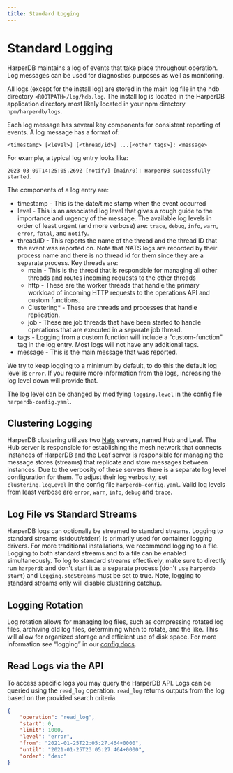 ```yaml
---
title: Standard Logging
---
```


# Standard Logging

HarperDB maintains a log of events that take place throughout operation. Log messages can be used for diagnostics purposes as well as monitoring.

All logs (except for the install log) are stored in the main log file in the hdb directory `<ROOTPATH>/log/hdb.log`. The install log is located in the HarperDB application directory most likely located in your npm directory `npm/harperdb/logs`.

Each log message has several key components for consistent reporting of events. A log message has a format of:

```
<timestamp> [<level>] [<thread/id>] ...[<other tags>]: <message>
```

For example, a typical log entry looks like:

```
2023-03-09T14:25:05.269Z [notify] [main/0]: HarperDB successfully started.
```

The components of a log entry are:

* timestamp - This is the date/time stamp when the event occurred
* level - This is an associated log level that gives a rough guide to the importance and urgency of the message. The available log levels in order of least urgent (and more verbose) are: `trace`, `debug`, `info`, `warn`, `error`, `fatal`, and `notify`.
* thread/ID - This reports the name of the thread and the thread ID that the event was reported on. Note that NATS logs are recorded by their process name and there is no thread id for them since they are a separate process. Key threads are:
  * main - This is the thread that is responsible for managing all other threads and routes incoming requests to the other threads
  * http - These are the worker threads that handle the primary workload of incoming HTTP requests to the operations API and custom functions.
  * Clustering\* - These are threads and processes that handle replication.
  * job - These are job threads that have been started to handle operations that are executed in a separate job thread.
* tags - Logging from a custom function will include a "custom-function" tag in the log entry. Most logs will not have any additional tags.
* message - This is the main message that was reported.

We try to keep logging to a minimum by default, to do this the default log level is `error`. If you require more information from the logs, increasing the log level down will provide that.

The log level can be changed by modifying `logging.level` in the config file `harperdb-config.yaml`.

## Clustering Logging

HarperDB clustering utilizes two [Nats](https://nats.io/) servers, named Hub and Leaf. The Hub server is responsible for establishing the mesh network that connects instances of HarperDB and the Leaf server is responsible for managing the message stores (streams) that replicate and store messages between instances. Due to the verbosity of these servers there is a separate log level configuration for them. To adjust their log verbosity, set `clustering.logLevel` in the config file `harperdb-config.yaml`. Valid log levels from least verbose are `error`, `warn`, `info`, `debug` and `trace`.

## Log File vs Standard Streams

HarperDB logs can optionally be streamed to standard streams. Logging to standard streams (stdout/stderr) is primarily used for container logging drivers. For more traditional installations, we recommend logging to a file. Logging to both standard streams and to a file can be enabled simultaneously. To log to standard streams effectively, make sure to directly run `harperdb` and don't start it as a separate process (don't use `harperdb start`) and `logging.stdStreams` must be set to true. Note, logging to standard streams only will disable clustering catchup.

## Logging Rotation

Log rotation allows for managing log files, such as compressing rotated log files, archiving old log files, determining when to rotate, and the like. This will allow for organized storage and efficient use of disk space. For more information see “logging” in our [config docs](../../deployments/configuration).

## Read Logs via the API

To access specific logs you may query the HarperDB API. Logs can be queried using the `read_log` operation. `read_log` returns outputs from the log based on the provided search criteria.

```json
{
    "operation": "read_log",
    "start": 0,
    "limit": 1000,
    "level": "error",
    "from": "2021-01-25T22:05:27.464+0000",
    "until": "2021-01-25T23:05:27.464+0000",
    "order": "desc"
}
```
